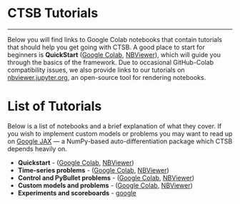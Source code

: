 # CTSB Tutorials
****************

Below you will find links to Google Colab notebooks that contain tutorials that should help you get going with CTSB. A good place to start for beginners is **QuickStart** ([Google Colab](https://colab.research.google.com/github/johnhallman/ctsb/blob/master/tutorials/notebooks/QuickStart.ipynb), [NBViewer](https://nbviewer.jupyter.org/github/johnhallman/ctsb/blob/master/tutorials/notebooks/QuickStart.ipynb)), which will guide you through the basics of the framework. Due to occasional GitHub-Colab compatibility issues, we also provide links to our tutorials on [nbviewer.jupyter.org](https://nbviewer.jupyter.org/), an open-source tool for rendering notebooks.


List of Tutorials
=================

Below is a list of notebooks and a brief explanation of what they cover. If you wish to implement custom models or problems you may want to read up on [Google JAX](https://github.com/google/jax) — a NumPy-based auto-differentiation package which CTSB depends heavily on.

- **Quickstart** - ([Google Colab](https://colab.research.google.com/github/johnhallman/ctsb/blob/master/tutorials/notebooks/QuickStart.ipynb),
[NBViewer](https://nbviewer.jupyter.org/github/johnhallman/ctsb/blob/master/tutorials/notebooks/QuickStart.ipynb))
- **Time-series problems** - ([Google Colab](https://colab.research.google.com/github/johnhallman/ctsb/blob/master/tutorials/notebooks/TimeSeries.ipynb), [NBViewer](https://nbviewer.jupyter.org/github/johnhallman/ctsb/blob/master/tutorials/notebooks/TimeSeries.ipynb))
- **Control and PyBullet problems** - ([Google Colab](https://colab.research.google.com/github/johnhallman/ctsb/blob/master/tutorials/notebooks/Control.ipynb), [NBViewer](https://nbviewer.jupyter.org/github/johnhallman/ctsb/blob/master/tutorials/notebooks/Control.ipynb))
- **Custom models and problems** - ([Google Colab](https://colab.research.google.com/github/johnhallman/ctsb/blob/master/tutorials/notebooks/Custom.ipynb), [NBViewer](https://nbviewer.jupyter.org/github/johnhallman/ctsb/blob/master/tutorials/notebooks/Custom.ipynb))
- **Experiments and scoreboards** - [google](https://www.google.com)
